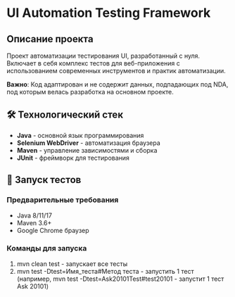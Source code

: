 # UI Automation Testing Framework

## Описание проекта
Проект автоматизации тестирования UI, разработанный с нуля. Включает в себя комплекс тестов для веб-приложения с использованием современных инструментов и практик автоматизации.

**Важно**: Код адаптирован и не содержит данных, подпадающих под NDA, под которым велась разработка на основном проекте.

## 🛠 Технологический стек
- **Java** - основной язык программирования
- **Selenium WebDriver** - автоматизация браузера
- **Maven** - управление зависимостями и сборка
- **JUnit**  - фреймворк для тестирования

## 🚀 Запуск тестов

### Предварительные требования
- Java 8/11/17
- Maven 3.6+
- Google Chrome браузер

### Команды для запуска
1. mvn clean test - запускает все тесты <br>
2. mvn test -Dtest=Имя_теста#Метод теста - запустить 1 тест (например, mvn test -Dtest=Ask20101Test#test20101 - запустит 1 тест Ask 20101)<br>
